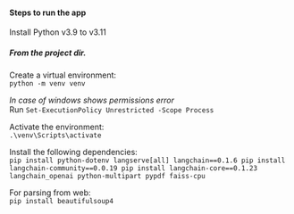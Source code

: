 #### Steps to run the app
Install Python v3.9 to v3.11

##### From the project dir.
Create a virtual environment: \
`python -m venv venv`

*In case of windows shows permissions error*
\
Run `Set-ExecutionPolicy Unrestricted -Scope Process`

Activate the environment: \
`.\venv\Scripts\activate`

Install the following dependencies: \
`pip install python-dotenv langserve[all] langchain==0.1.6 pip install langchain-community==0.0.19 pip install langchain-core==0.1.23 langchain_openai python-multipart pypdf faiss-cpu`

For parsing from web: \
`pip install beautifulsoup4`



